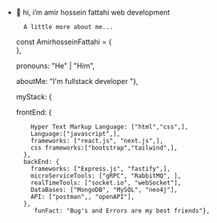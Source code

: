 - 👋 hi, i’m amir hossein fattahi web development
       
       
        A little more about me...
   
   
   
   
   
   
   
   
   
   
  const AmirhosseinFattahi = {   
  },
   
    pronouns: "He" | "Him",    
    
    
    aboutMe: "I'm fullstack developer "}, 
     
    
    myStack: {
    
    
    frontEnd: { 
    
    
          Hyper Text Markup Language: ["html","css",],  
          Language:["javascript",],
          frameworks: ["react.js", "next.js",],
          css frameworks:["bootstrap","tailwind",],  
        },         
        backEnd: {             
          frameworks: ["Express.js", "fastify",],                   
          microServiceTools: ["gRPC", "RabbitMQ", ],
          realTimeTools: ["socket.io", "webSocket"],
          DataBases: ["MongoDB", "MySQL", "neo4j"],
          API: ["postman",, "openAPI"],
        }, 
           funFact: "Bug's and Errors are my best friends"},
